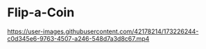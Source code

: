# Flip-a-Coin

 

https://user-images.githubusercontent.com/42178214/173226244-c0d345e6-9763-4507-a246-548d7a3d8c67.mp4


